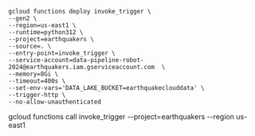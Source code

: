 ```shell
gcloud functions deploy invoke_trigger \
--gen2 \
--region=us-east1 \
--runtime=python312 \
--project=earthquakers \
--source=. \
--entry-point=invoke_trigger \
--service-account=data-pipeline-robot-2024@earthquakers.iam.gserviceaccount.com	 \
--memory=8Gi \
--timeout=400s \
--set-env-vars='DATA_LAKE_BUCKET=earthquakeclouddata' \
--trigger-http \
--no-allow-unauthenticated  
```
gcloud functions call invoke_trigger --project=earthquakers --region us-east1
